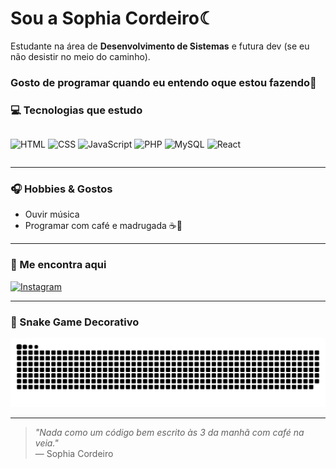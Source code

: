 # Sou a Sophia Cordeiro☾

Estudante na área de **Desenvolvimento de Sistemas** e futura dev (se eu não desistir no meio do caminho).

### Gosto de programar quando eu entendo oque estou fazendo💋

### 💻 Tecnologias que estudo

<div style="display: flex; flex-wrap: wrap;">
  
![HTML](https://img.shields.io/badge/HTML5-e34c26?style=for-the-badge&logo=html5&logoColor=white)
![CSS](https://img.shields.io/badge/CSS3-264de4?style=for-the-badge&logo=css3&logoColor=white)
![JavaScript](https://img.shields.io/badge/JavaScript-f7df1e?style=for-the-badge&logo=javascript&logoColor=black)
![PHP](https://img.shields.io/badge/PHP-777bb4?style=for-the-badge&logo=php&logoColor=white)
![MySQL](https://img.shields.io/badge/MySQL-00758f?style=for-the-badge&logo=mysql&logoColor=white)
![React](https://img.shields.io/badge/React-20232A?style=for-the-badge&logo=react&logoColor=61DAFB)


</div>

---

### 🎧 Hobbies & Gostos

- Ouvir música  
- Programar com café e madrugada ☕🌙  

---

### 📲 Me encontra aqui

[![Instagram](https://img.shields.io/badge/@ss_lamb-E4405F?style=for-the-badge&logo=instagram&logoColor=white)](https://instagram.com/seuusuarioinsta)

---

### 🐍 Snake Game Decorativo

![Snake gif](https://github.com/Platane/snk/raw/output/github-contribution-grid-snake.svg)

---

> _"Nada como um código bem escrito às 3 da manhã com café na veia."_  
— Sophia Cordeiro

